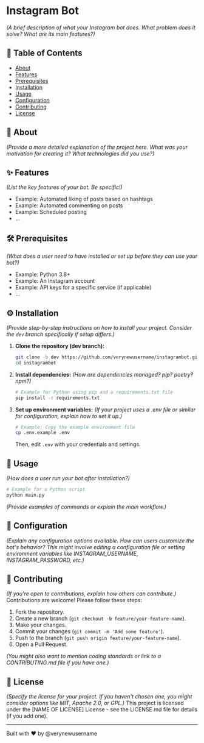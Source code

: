 # Instagram Bot

*(A brief description of what your Instagram bot does. What problem does it solve? What are its main features?)*

## 📖 Table of Contents
- [About](#about)
- [Features](#features)
- [Prerequisites](#prerequisites)
- [Installation](#installation)
- [Usage](#usage)
- [Configuration](#configuration)
- [Contributing](#contributing)
- [License](#license)

## 🌟 About

*(Provide a more detailed explanation of the project here. What was your motivation for creating it? What technologies did you use?)*

## ✨ Features

*(List the key features of your bot. Be specific!)*
- Example: Automated liking of posts based on hashtags
- Example: Automated commenting on posts
- Example: Scheduled posting
- ...

## 🛠 Prerequisites

*(What does a user need to have installed or set up before they can use your bot?)*
- Example: Python 3.8+
- Example: An Instagram account
- Example: API keys for a specific service (if applicable)
- ...

## ⚙️ Installation

*(Provide step-by-step instructions on how to install your project. Consider the `dev` branch specifically if setup differs.)*

1.  **Clone the repository (dev branch):**
    ```bash
    git clone -b dev https://github.com/verynewusername/instagrambot.git
    cd instagrambot
    ```
2.  **Install dependencies:**
    *(How are dependencies managed? pip? poetry? npm?)*
    ```bash
    # Example for Python using pip and a requirements.txt file
    pip install -r requirements.txt
    ```
3.  **Set up environment variables:**
    *(If your project uses a .env file or similar for configuration, explain how to set it up.)*
    ```bash
    # Example: Copy the example environment file
    cp .env.example .env
    ```
    Then, edit `.env` with your credentials and settings.

## 🚀 Usage

*(How does a user run your bot after installation?)*
```bash
# Example for a Python script
python main.py
```
*(Provide examples of commands or explain the main workflow.)*

## 🔧 Configuration

*(Explain any configuration options available. How can users customize the bot's behavior? This might involve editing a configuration file or setting environment variables like INSTAGRAM_USERNAME, INSTAGRAM_PASSWORD, etc.)*

## 🤝 Contributing

*(If you're open to contributions, explain how others can contribute.)*
Contributions are welcome! Please follow these steps:
1. Fork the repository.
2. Create a new branch (`git checkout -b feature/your-feature-name`).
3. Make your changes.
4. Commit your changes (`git commit -m 'Add some feature'`).
5. Push to the branch (`git push origin feature/your-feature-name`).
6. Open a Pull Request.

*(You might also want to mention coding standards or link to a CONTRIBUTING.md file if you have one.)*

## 📄 License

*(Specify the license for your project. If you haven't chosen one, you might consider options like MIT, Apache 2.0, or GPL.)*
This project is licensed under the [NAME OF LICENSE] License - see the LICENSE.md file for details (if you add one).

---

Built with ❤️ by @verynewusername